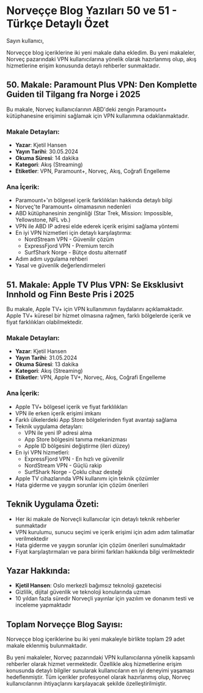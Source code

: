 # Norveççe Blog Yazıları 50 ve 51 - Türkçe Detaylı Özet

Sayın kullanıcı,

Norveççe blog içeriklerine iki yeni makale daha ekledim. Bu yeni makaleler, Norveç pazarındaki VPN kullanıcılarına yönelik olarak hazırlanmış olup, akış hizmetlerine erişim konusunda detaylı rehberler sunmaktadır.

## 50. Makale: Paramount Plus VPN: Den Komplette Guiden til Tilgang fra Norge i 2025

Bu makale, Norveç kullanıcılarının ABD'deki zengin Paramount+ kütüphanesine erişimini sağlamak için VPN kullanımına odaklanmaktadır.

### Makale Detayları:
- **Yazar**: Kjetil Hansen
- **Yayın Tarihi**: 30.05.2024
- **Okuma Süresi**: 14 dakika
- **Kategori**: Akış (Streaming)
- **Etiketler**: VPN, Paramount+, Norveç, Akış, Coğrafi Engelleme

### Ana İçerik:
- Paramount+'ın bölgesel içerik farklılıkları hakkında detaylı bilgi
- Norveç'te Paramount+ olmamasının nedenleri
- ABD kütüphanesinin zenginliği (Star Trek, Mission: Impossible, Yellowstone, NFL vb.)
- VPN ile ABD IP adresi elde ederek içerik erişimi sağlama yöntemi
- En iyi VPN hizmetleri için detaylı karşılaştırma:
  * NordStream VPN - Güvenilir çözüm
  * ExpressFjord VPN - Premium tercih
  * SurfShark Norge - Bütçe dostu alternatif
- Adım adım uygulama rehberi
- Yasal ve güvenlik değerlendirmeleri

## 51. Makale: Apple TV Plus VPN: Se Eksklusivt Innhold og Finn Beste Pris i 2025

Bu makale, Apple TV+ için VPN kullanımının faydalarını açıklamaktadır. Apple TV+ küresel bir hizmet olmasına rağmen, farklı bölgelerde içerik ve fiyat farklılıkları olabilmektedir.

### Makale Detayları:
- **Yazar**: Kjetil Hansen
- **Yayın Tarihi**: 31.05.2024
- **Okuma Süresi**: 13 dakika
- **Kategori**: Akış (Streaming)
- **Etiketler**: VPN, Apple TV+, Norveç, Akış, Coğrafi Engelleme

### Ana İçerik:
- Apple TV+ bölgesel içerik ve fiyat farklılıkları
- VPN ile erken içerik erişimi imkanı
- Farklı ülkelerdeki App Store bölgelerinden fiyat avantajı sağlama
- Teknik uygulama detayları:
  * VPN ile yeni IP adresi alma
  * App Store bölgesini tanıma mekanizması
  * Apple ID bölgesini değiştirme (ileri düzey)
- En iyi VPN hizmetleri:
  * ExpressFjord VPN - En hızlı ve güvenilir
  * NordStream VPN - Güçlü rakip
  * SurfShark Norge - Çoklu cihaz desteği
- Apple TV cihazlarında VPN kullanımı için teknik çözümler
- Hata giderme ve yaygın sorunlar için çözüm önerileri

## Teknik Uygulama Özeti:
- Her iki makale de Norveçli kullanıcılar için detaylı teknik rehberler sunmaktadır
- VPN kurulumu, sunucu seçimi ve içerik erişimi için adım adım talimatlar verilmektedir
- Hata giderme ve yaygın sorunlar için çözüm önerileri sunulmaktadır
- Fiyat karşılaştırmaları ve para birimi farkları hakkında bilgi verilmektedir

## Yazar Hakkında:
- **Kjetil Hansen**: Oslo merkezli bağımsız teknoloji gazetecisi
- Gizlilik, dijital güvenlik ve teknoloji konularında uzman
- 10 yıldan fazla süredir Norveçli yayınlar için yazılım ve donanım testi ve inceleme yapmaktadır

## Toplam Norveççe Blog Sayısı:
Norveççe blog içeriklerine bu iki yeni makaleyle birlikte toplam 29 adet makale eklenmiş bulunmaktadır.

Bu yeni makaleler, Norveç pazarındaki VPN kullanıcılarına yönelik kapsamlı rehberler olarak hizmet vermektedir. Özellikle akış hizmetlerine erişim konusunda detaylı bilgiler sunularak kullanıcıların en iyi deneyimi yaşaması hedeflenmiştir. Tüm içerikler profesyonel olarak hazırlanmış olup, Norveç kullanıcılarının ihtiyaçlarını karşılayacak şekilde özelleştirilmiştir.